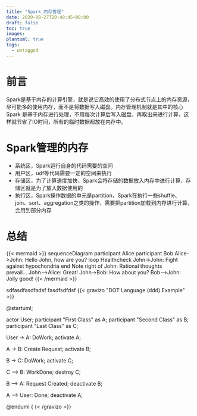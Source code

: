 ```yaml
---
title: "Spark_内存管理"
date: 2020-08-27T20:40:45+08:00
draft: false
toc: true
images:
plantuml: true
tags:
  - untagged
---
```


# 前言

Spark是基于内存的计算引擎，就是说它高效的使用了分布式节点上的内存资源，尽可能多的使用内存，而不是将数据写入磁盘。内存管理机制就是其中的核心Spark 是基于内存进行处理，不用每次计算后写入磁盘，再取出来进行计算，这样就节省了IO时间，所有的临时数据都放在内存中。

# Spark管理的内存

- 系统区，Spark运行自身的代码需要的空间
- 用户区，udf等代码需要一定的空间来执行
- 存储区，为了计算速度加快，Spark会将存储的数据放入内存中进行计算，存储区就是为了放入数据使用的
- 执行区，Spark操作数据的单元是partition，Spark在执行一些shuffle、join、sort、aggregation之类的操作，需要把partition加载到内存进行计算，会用到部分内存


# 总结

{{< mermaid >}}
sequenceDiagram
    participant Alice
    participant Bob
    Alice->John: Hello John, how are you?
    loop Healthcheck
        John->John: Fight against hypochondria
    end
    Note right of John: Rational thoughts <br/>prevail...
    John-->Alice: Great!
    John->Bob: How about you?
    Bob-->John: Jolly good!
{{< /mermaid >}}

sdfasdfasdfadsf
fasdfsdfdsf
{{< gravizo "DOT Language (ddd) Example" >}}

@startuml;

actor User;
participant "First Class" as A;
participant "Second Class" as B;
participant "Last Class" as C;

User -> A: DoWork;
activate A;

A -> B: Create Request;
activate B;

B -> C: DoWork;
activate C;

C --> B: WorkDone;
destroy C;

B --> A: Request Created;
deactivate B;

A --> User: Done;
deactivate A;

@enduml
{ {< /gravizo >}}